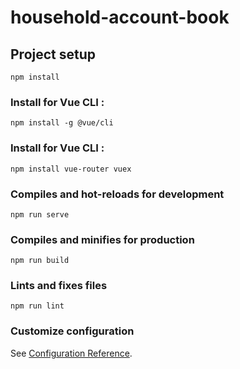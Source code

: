# household-account-book

## Project setup
```
npm install
```


### Install for Vue CLI : 

```
npm install -g @vue/cli
```

### Install for Vue CLI : 

```
npm install vue-router vuex
```



### Compiles and hot-reloads for development
```
npm run serve
```



### Compiles and minifies for production
```
npm run build
```

### Lints and fixes files
```
npm run lint
```

### Customize configuration
See [Configuration Reference](https://cli.vuejs.org/config/).
